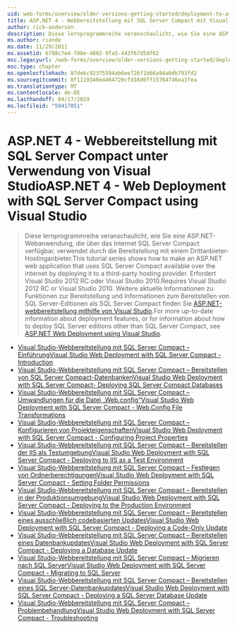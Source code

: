 ```yaml
---
uid: web-forms/overview/older-versions-getting-started/deployment-to-a-hosting-provider/index
title: ASP.NET 4 - Webbereitstellung mit SQL Server Compact mit Visual Studio | Microsoft-Dokumentation
author: rick-anderson
description: Diese lernprogrammreihe veranschaulicht, wie Sie eine ASP.NET Web-Anwendung, die über das Internet SQL Server Compact verfügbar, verwendet durch die Bereitstellung an einen Drittanbieter-h...
ms.author: riande
ms.date: 11/29/2011
ms.assetid: 6798c7e4-f08e-4802-9fa5-443f67d5df62
msc.legacyurl: /web-forms/overview/older-versions-getting-started/deployment-to-a-hosting-provider
msc.type: chapter
ms.openlocfilehash: 87de6c92375594ab6ee726f1b66a94a0db793fd2
ms.sourcegitcommit: 0f1119340e4464720cfd16d0ff15764746ea1fea
ms.translationtype: MT
ms.contentlocale: de-DE
ms.lasthandoff: 04/17/2019
ms.locfileid: "59417051"
---
```

# <a name="aspnet-4---web-deployment-with-sql-server-compact-using-visual-studio"></a><span data-ttu-id="14d2d-103">ASP.NET 4 - Webbereitstellung mit SQL Server Compact unter Verwendung von Visual Studio</span><span class="sxs-lookup"><span data-stu-id="14d2d-103">ASP.NET 4 - Web Deployment with SQL Server Compact using Visual Studio</span></span>

> <span data-ttu-id="14d2d-104">Diese lernprogrammreihe veranschaulicht, wie Sie eine ASP.NET-Webanwendung, die über das Internet SQL Server Compact verfügbar, verwendet durch die Bereitstellung mit einem Drittanbieter-Hostinganbieter.</span><span class="sxs-lookup"><span data-stu-id="14d2d-104">This tutorial series shows how to make an ASP.NET web application that uses SQL Server Compact available over the internet by deploying it to a third-party hosting provider.</span></span> <span data-ttu-id="14d2d-105">Erfordert Visual Studio 2012 RC oder Visual Studio 2010.</span><span class="sxs-lookup"><span data-stu-id="14d2d-105">Requires Visual Studio 2012 RC or Visual Studio 2010.</span></span> <span data-ttu-id="14d2d-106">Weitere aktuelle Informationen zu Funktionen zur Bereitstellung und Informationen zum Bereitstellen von SQL Server-Editionen als SQL Server Compact finden Sie [ASP.NET-webbereitstellung mithilfe von Visual Studio](../../deployment/visual-studio-web-deployment/introduction.md).</span><span class="sxs-lookup"><span data-stu-id="14d2d-106">For more up-to-date information about deployment features, or for information about how to deploy SQL Server editions other than SQL Server Compact, see [ASP.NET Web Deployment using Visual Studio](../../deployment/visual-studio-web-deployment/introduction.md).</span></span>


- [<span data-ttu-id="14d2d-107">Visual Studio-Webbereitstellung mit SQL Server Compact – Einführung</span><span class="sxs-lookup"><span data-stu-id="14d2d-107">Visual Studio Web Deployment with SQL Server Compact - Introduction</span></span>](deployment-to-a-hosting-provider-introduction-1-of-12.md)
- [<span data-ttu-id="14d2d-108">Visual Studio-Webbereitstellung mit SQL Server Compact – Bereitstellen von SQL Server Compact-Datenbanken</span><span class="sxs-lookup"><span data-stu-id="14d2d-108">Visual Studio Web Deployment with SQL Server Compact- Deploying SQL Server Compact Databases</span></span>](deployment-to-a-hosting-provider-deploying-sql-server-compact-databases-2-of-12.md)
- [<span data-ttu-id="14d2d-109">Visual Studio-Webbereitstellung mit SQL Server Compact – Umwandlungen für die Datei „Web.config“</span><span class="sxs-lookup"><span data-stu-id="14d2d-109">Visual Studio Web Deployment with SQL Server Compact - Web.Config File Transformations</span></span>](deployment-to-a-hosting-provider-web-config-file-transformations-3-of-12.md)
- [<span data-ttu-id="14d2d-110">Visual Studio-Webbereitstellung mit SQL Server Compact – Konfigurieren von Projekteigenschaften</span><span class="sxs-lookup"><span data-stu-id="14d2d-110">Visual Studio Web Deployment with SQL Server Compact - Configuring Project Properties</span></span>](deployment-to-a-hosting-provider-configuring-project-properties-4-of-12.md)
- [<span data-ttu-id="14d2d-111">Visual Studio-Webbereitstellung mit SQL Server Compact – Bereitstellen der IIS als Testumgebung</span><span class="sxs-lookup"><span data-stu-id="14d2d-111">Visual Studio Web Deployment with SQL Server Compact - Deploying to IIS as a Test Environment</span></span>](deployment-to-a-hosting-provider-deploying-to-iis-as-a-test-environment-5-of-12.md)
- [<span data-ttu-id="14d2d-112">Visual Studio-Webbereitstellung mit SQL Server Compact – Festlegen von Ordnerberechtigungen</span><span class="sxs-lookup"><span data-stu-id="14d2d-112">Visual Studio Web Deployment with SQL Server Compact - Setting Folder Permissions</span></span>](deployment-to-a-hosting-provider-setting-folder-permissions-6-of-12.md)
- [<span data-ttu-id="14d2d-113">Visual Studio-Webbereitstellung mit SQL Server Compact – Bereitstellen in der Produktionsumgebung</span><span class="sxs-lookup"><span data-stu-id="14d2d-113">Visual Studio Web Deployment with SQL Server Compact - Deploying to the Production Environment</span></span>](deployment-to-a-hosting-provider-deploying-to-the-production-environment-7-of-12.md)
- [<span data-ttu-id="14d2d-114">Visual Studio-Webbereitstellung mit SQL Server Compact – Bereitstellen eines ausschließlich codebasierten Updates</span><span class="sxs-lookup"><span data-stu-id="14d2d-114">Visual Studio Web Deployment with SQL Server Compact - Deploying a Code-Only Update</span></span>](deployment-to-a-hosting-provider-deploying-a-code-only-update-8-of-12.md)
- [<span data-ttu-id="14d2d-115">Visual Studio-Webbereitstellung mit SQL Server Compact – Bereitstellen eines Datenbankupdates</span><span class="sxs-lookup"><span data-stu-id="14d2d-115">Visual Studio Web Deployment with SQL Server Compact - Deploying a Database Update</span></span>](deployment-to-a-hosting-provider-deploying-a-database-update-9-of-12.md)
- [<span data-ttu-id="14d2d-116">Visual Studio-Webbereitstellung mit SQL Server Compact – Migrieren nach SQL Server</span><span class="sxs-lookup"><span data-stu-id="14d2d-116">Visual Studio Web Deployment with SQL Server Compact - Migrating to SQL Server</span></span>](deployment-to-a-hosting-provider-migrating-to-sql-server-10-of-12.md)
- [<span data-ttu-id="14d2d-117">Visual Studio-Webbereitstellung mit SQL Server Compact – Bereitstellen eines SQL Server-Datenbankupdates</span><span class="sxs-lookup"><span data-stu-id="14d2d-117">Visual Studio Web Deployment with SQL Server Compact - Deploying a SQL Server Database Update</span></span>](deployment-to-a-hosting-provider-deploying-a-sql-server-database-update-11-of-12.md)
- [<span data-ttu-id="14d2d-118">Visual Studio-Webbereitstellung mit SQL Server Compact – Problembehandlung</span><span class="sxs-lookup"><span data-stu-id="14d2d-118">Visual Studio Web Deployment with SQL Server Compact - Troubleshooting</span></span>](deployment-to-a-hosting-provider-creating-and-installing-deployment-packages-12-of-12.md)
